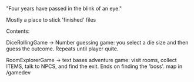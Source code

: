 
"Four years have passed in the blink of an eye."

Mostly a place to stick 'finished' files

Contents:

DiceRollingGame -> Number guessing game: you select a die size and then guess the outcome. 
                   Repeats until player quite.

RoomExplorerGame -> text bases adventure game: visit rooms, collect ITEMS, talk to NPCS, and find the exit. 
                    Ends on finding the 'boss'. map in /gamedev 

